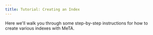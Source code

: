 ```yaml
---
title: Tutorial: Creating an Index
---
```


Here we'll walk you through some step-by-step instructions for how to create
various indexes with MeTA.

